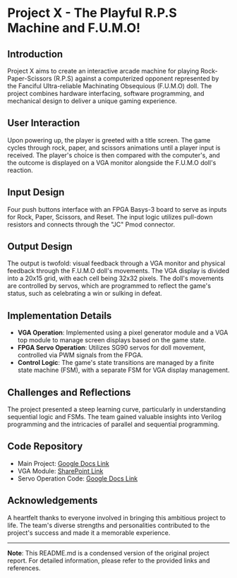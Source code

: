 # Project X - The Playful R.P.S Machine and F.U.M.O!

## Introduction
Project X aims to create an interactive arcade machine for playing Rock-Paper-Scissors (R.P.S) against a computerized opponent represented by the Fanciful Ultra-reliable Machinating Obsequious (F.U.M.O) doll. The project combines hardware interfacing, software programming, and mechanical design to deliver a unique gaming experience.

## User Interaction
Upon powering up, the player is greeted with a title screen. The game cycles through rock, paper, and scissors animations until a player input is received. The player's choice is then compared with the computer's, and the outcome is displayed on a VGA monitor alongside the F.U.M.O doll's reaction.

## Input Design
Four push buttons interface with an FPGA Basys-3 board to serve as inputs for Rock, Paper, Scissors, and Reset. The input logic utilizes pull-down resistors and connects through the "JC" Pmod connector.

## Output Design
The output is twofold: visual feedback through a VGA monitor and physical feedback through the F.U.M.O doll's movements. The VGA display is divided into a 20x15 grid, with each cell being 32x32 pixels. The doll's movements are controlled by servos, which are programmed to reflect the game's status, such as celebrating a win or sulking in defeat.

## Implementation Details
- **VGA Operation**: Implemented using a pixel generator module and a VGA top module to manage screen displays based on the game state.
- **FPGA Servo Operation**: Utilizes SG90 servos for doll movement, controlled via PWM signals from the FPGA.
- **Control Logic**: The game's state transitions are managed by a finite state machine (FSM), with a separate FSM for VGA display management.

## Challenges and Reflections
The project presented a steep learning curve, particularly in understanding sequential logic and FSMs. The team gained valuable insights into Verilog programming and the intricacies of parallel and sequential programming.

## Code Repository
- Main Project: [Google Docs Link](https://docs.google.com/document/d/1mMNt7o-MtOfh-CjJVZQpDK4PZY1l2mabpcyGlY5NrsM/edit?usp=sharing)
- VGA Module: [SharePoint Link](https://habibuniversity-my.sharepoint.com/:u:/g/personal/sh07554_st_habib_edu_pk/EbCuKKqbde9Bm5ovl7yC1DwBg1aKdRyJZMv9LzhKebBAeA?e=5baBAZ)
- Servo Operation Code: [Google Docs Link](https://docs.google.com/document/d/1ai2WHQsPWw-76Ts1HpeX_niGanEwe_eDRgd4QtKREF4/edit?usp=sharing)

## Acknowledgements
A heartfelt thanks to everyone involved in bringing this ambitious project to life. The team's diverse strengths and personalities contributed to the project's success and made it a memorable experience.

---

**Note**: This README.md is a condensed version of the original project report. For detailed information, please refer to the provided links and references.
